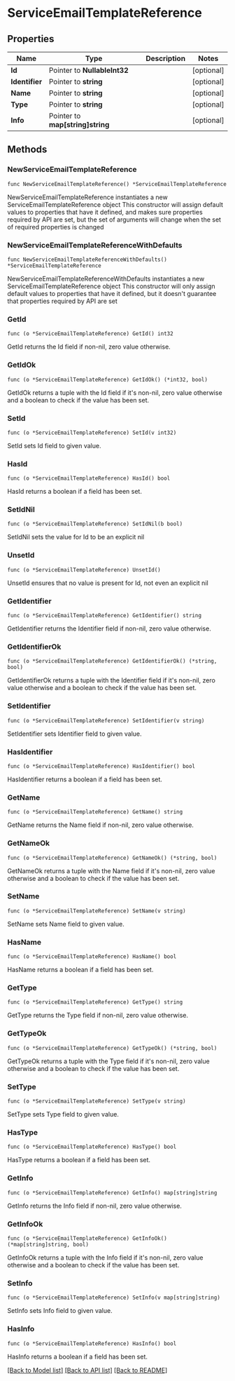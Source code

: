 # ServiceEmailTemplateReference

## Properties

Name | Type | Description | Notes
------------ | ------------- | ------------- | -------------
**Id** | Pointer to **NullableInt32** |  | [optional] 
**Identifier** | Pointer to **string** |  | [optional] 
**Name** | Pointer to **string** |  | [optional] 
**Type** | Pointer to **string** |  | [optional] 
**Info** | Pointer to **map[string]string** |  | [optional] 

## Methods

### NewServiceEmailTemplateReference

`func NewServiceEmailTemplateReference() *ServiceEmailTemplateReference`

NewServiceEmailTemplateReference instantiates a new ServiceEmailTemplateReference object
This constructor will assign default values to properties that have it defined,
and makes sure properties required by API are set, but the set of arguments
will change when the set of required properties is changed

### NewServiceEmailTemplateReferenceWithDefaults

`func NewServiceEmailTemplateReferenceWithDefaults() *ServiceEmailTemplateReference`

NewServiceEmailTemplateReferenceWithDefaults instantiates a new ServiceEmailTemplateReference object
This constructor will only assign default values to properties that have it defined,
but it doesn't guarantee that properties required by API are set

### GetId

`func (o *ServiceEmailTemplateReference) GetId() int32`

GetId returns the Id field if non-nil, zero value otherwise.

### GetIdOk

`func (o *ServiceEmailTemplateReference) GetIdOk() (*int32, bool)`

GetIdOk returns a tuple with the Id field if it's non-nil, zero value otherwise
and a boolean to check if the value has been set.

### SetId

`func (o *ServiceEmailTemplateReference) SetId(v int32)`

SetId sets Id field to given value.

### HasId

`func (o *ServiceEmailTemplateReference) HasId() bool`

HasId returns a boolean if a field has been set.

### SetIdNil

`func (o *ServiceEmailTemplateReference) SetIdNil(b bool)`

 SetIdNil sets the value for Id to be an explicit nil

### UnsetId
`func (o *ServiceEmailTemplateReference) UnsetId()`

UnsetId ensures that no value is present for Id, not even an explicit nil
### GetIdentifier

`func (o *ServiceEmailTemplateReference) GetIdentifier() string`

GetIdentifier returns the Identifier field if non-nil, zero value otherwise.

### GetIdentifierOk

`func (o *ServiceEmailTemplateReference) GetIdentifierOk() (*string, bool)`

GetIdentifierOk returns a tuple with the Identifier field if it's non-nil, zero value otherwise
and a boolean to check if the value has been set.

### SetIdentifier

`func (o *ServiceEmailTemplateReference) SetIdentifier(v string)`

SetIdentifier sets Identifier field to given value.

### HasIdentifier

`func (o *ServiceEmailTemplateReference) HasIdentifier() bool`

HasIdentifier returns a boolean if a field has been set.

### GetName

`func (o *ServiceEmailTemplateReference) GetName() string`

GetName returns the Name field if non-nil, zero value otherwise.

### GetNameOk

`func (o *ServiceEmailTemplateReference) GetNameOk() (*string, bool)`

GetNameOk returns a tuple with the Name field if it's non-nil, zero value otherwise
and a boolean to check if the value has been set.

### SetName

`func (o *ServiceEmailTemplateReference) SetName(v string)`

SetName sets Name field to given value.

### HasName

`func (o *ServiceEmailTemplateReference) HasName() bool`

HasName returns a boolean if a field has been set.

### GetType

`func (o *ServiceEmailTemplateReference) GetType() string`

GetType returns the Type field if non-nil, zero value otherwise.

### GetTypeOk

`func (o *ServiceEmailTemplateReference) GetTypeOk() (*string, bool)`

GetTypeOk returns a tuple with the Type field if it's non-nil, zero value otherwise
and a boolean to check if the value has been set.

### SetType

`func (o *ServiceEmailTemplateReference) SetType(v string)`

SetType sets Type field to given value.

### HasType

`func (o *ServiceEmailTemplateReference) HasType() bool`

HasType returns a boolean if a field has been set.

### GetInfo

`func (o *ServiceEmailTemplateReference) GetInfo() map[string]string`

GetInfo returns the Info field if non-nil, zero value otherwise.

### GetInfoOk

`func (o *ServiceEmailTemplateReference) GetInfoOk() (*map[string]string, bool)`

GetInfoOk returns a tuple with the Info field if it's non-nil, zero value otherwise
and a boolean to check if the value has been set.

### SetInfo

`func (o *ServiceEmailTemplateReference) SetInfo(v map[string]string)`

SetInfo sets Info field to given value.

### HasInfo

`func (o *ServiceEmailTemplateReference) HasInfo() bool`

HasInfo returns a boolean if a field has been set.


[[Back to Model list]](../README.md#documentation-for-models) [[Back to API list]](../README.md#documentation-for-api-endpoints) [[Back to README]](../README.md)


